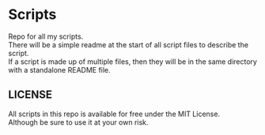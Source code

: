 # Scripts
Repo for all my scripts.  
There will be a simple readme at the start of all script files to describe the script.  
If a script is made up of multiple files, then they will be in the same directory with a standalone README file.  

## LICENSE
All scripts in this repo is available for free under the MIT License.  
Although be sure to use it at your own risk.